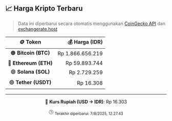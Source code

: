 

<!-- HARGA_KRIPTO -->
## 📈 Harga Kripto Terbaru

> Data ini diperbarui secara otomatis menggunakan [CoinGecko API](https://www.coingecko.com/) dan [exchangerate.host](https://exchangerate.host/)

<div align="center">

| 🪙 Token | 💰 Harga (IDR) |
|:------:|---------------:|
| 🟠 **Bitcoin (BTC)**   | Rp 1.866.656.219 |
| 🔵 **Ethereum (ETH)**  | Rp 59.893.744 |
| 🟣 **Solana (SOL)**    | Rp 2.729.259 |
| 🟢 **Tether (USDT)**   | Rp 16.308 |

---

💱 **Kurs Rupiah (USD → IDR)**: Rp 16.303

🕒 <sub>Terakhir diperbarui: 7/8/2025, 12.27.43</sub>

</div>
<!-- /HARGA_KRIPTO -->